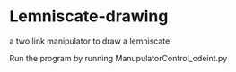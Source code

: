 # Lemniscate-drawing
a two link manipulator to draw a lemniscate

Run the program by running ManupulatorControl_odeint.py
